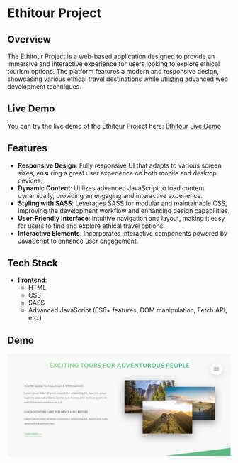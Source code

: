 # Ethitour Project  

## Overview  
The Ethitour Project is a web-based application designed to provide an immersive and interactive experience for users looking to explore ethical tourism options. The platform features a modern and responsive design, showcasing various ethical travel destinations while utilizing advanced web development techniques.  

## Live Demo  
You can try the live demo of the Ethitour Project here: [Ethitour Live Demo](https://ethiotour.netlify.app)

## Features  
- **Responsive Design**: Fully responsive UI that adapts to various screen sizes, ensuring a great user experience on both mobile and desktop devices.  
- **Dynamic Content**: Utilizes advanced JavaScript to load content dynamically, providing an engaging and interactive experience.  
- **Styling with SASS**: Leverages SASS for modular and maintainable CSS, improving the development workflow and enhancing design capabilities.  
- **User-Friendly Interface**: Intuitive navigation and layout, making it easy for users to find and explore ethical travel options.  
- **Interactive Elements**: Incorporates interactive components powered by JavaScript to enhance user engagement.  

## Tech Stack  
- **Frontend**:   
  - HTML  
  - CSS  
  - SASS  
  - Advanced JavaScript (ES6+ features, DOM manipulation, Fetch API, etc.)  
## Demo
![alt ethio tour image](https://github.com/dawit2123/EthioTour/blob/main/ethiotourdemo.png)
